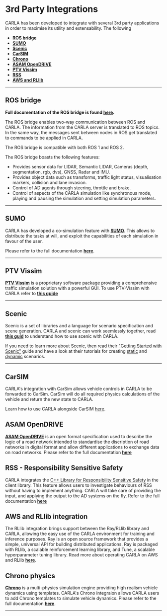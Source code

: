
# 3rd Party Integrations

CARLA has been developed to integrate with several 3rd party applications in order to maximise its utility and extensability. The following  

-   [__ROS bridge__](https://carla.readthedocs.io/projects/ros-bridge/en/latest/)
-   [__SUMO__](adv_sumo.md)  
-   [__Scenic__](tuto_G_scenic.md)
-   [__CarSIM__](tuto_G_carsim_integration.md)
-   [__Chrono__](tuto_G_chrono.md)
-   [__ASAM OpenDRIVE__](adv_opendrive.md) 
-   [__PTV Vissim__](adv_ptv.md)
-   [__RSS__](adv_rss.md) 
-   [__AWS and RLlib__](tuto_G_rllib_integration.md)

---
## ROS bridge

__Full documentation of the ROS bridge is found [__here__](https://carla.readthedocs.io/projects/ros-bridge/en/latest/).__

The ROS bridge enables two-way communication between ROS and CARLA. The information from the CARLA server is translated to ROS topics. In the same way, the messages sent between nodes in ROS get translated to commands to be applied in CARLA.

The ROS bridge is compatible with both ROS 1 and ROS 2.

The ROS bridge boasts the following features:

- Provides sensor data for LIDAR, Semantic LIDAR, Cameras (depth, segmentation, rgb, dvs), GNSS, Radar and IMU.
- Provides object data such as transforms, traffic light status, visualisation markers, collision and lane invasion.
- Control of AD agents through steering, throttle and brake.
- Control of aspects of the CARLA simulation like synchronous mode, playing and pausing the simulation and setting simulation parameters.

---

## SUMO

CARLA has developed a co-simulation feature with [__SUMO__](https://www.eclipse.org/sumo/). This allows to distribute the tasks at will, and exploit the capabilities of each simulation in favour of the user.

Please refer to the full documentation [__here__](adv_sumo.md).

---

## PTV Vissim

[__PTV Vissim__](https://www.ptvgroup.com/en/solutions/products/ptv-vissim/) is a proprietary software package providing a comprehensive traffic simulation solution with a powerful GUI. To use PTV-Vissim with CARLA refer to [__this guide__](adv_ptv.md)

---

## Scenic 

Scenic is a set of libraries and a language for scenario specification and scene generation. CARLA and scenic can work seemlessly together, read [__this guid__](tuto_G_scenic.md) to understand how to use scenic with CARLA. 

If you need to learn more about Scenic, then read their ["Getting Started with Scenic"](https://scenic-lang.readthedocs.io/en/latest/quickstart.html) guide and have a look at their tutorials for creating [static](https://scenic-lang.readthedocs.io/en/latest/tutorials/tutorial.html) and [dynamic](https://scenic-lang.readthedocs.io/en/latest/tutorials/dynamics.html) scenarios.

---

## CarSIM

CARLA's integration with CarSim allows vehicle controls in CARLA to be forwarded to CarSim. CarSim will do all required physics calculations of the vehicle and return the new state to CARLA. 

Learn how to use CARLA alongside CarSIM [here](tuto_G_carsim_integration.md).

## ASAM OpenDRIVE

[__ASAM OpenDRIVE__](https://www.asam.net/standards/detail/opendrive/) is an open format specification used to describe the logic of a road network intended to standardise the discription of road networks in digital format and allow different applications to exchange data on road networks. Please refer to the full documentation [__here__](adv_opendrive.md)

## RSS - Responsibility Sensitive Safety

CARLA integrates the [C++ Library for Responsibility Sensitive Safety](https://github.com/intel/ad-rss-lib) in the client library. This feature allows users to investigate behaviours of RSS without having to implement anything. CARLA will take care of providing the input, and applying the output to the AD systems on the fly. Refer to the full documentation [__here__](adv_rss.md)

## AWS and RLlib integration

The RLlib integration brings support between the Ray/RLlib library and CARLA, allowing the easy use of the CARLA environment for training and inference purposes. Ray is an open source framework that provides a simple, universal API for building distributed applications. Ray is packaged with RLlib, a scalable reinforcement learning library, and Tune, a scalable hyperparameter tuning library. Read more about operating CARLA on AWS and RLlib [__here__](tuto_G_rllib_integration.md).

## Chrono physics

[__Chrono__](https://projectchrono.org/) is a multi-physics simulation engine providing high realism vehicle dynamics using templates. CARLA's Chrono integraion allows CARLA users to add Chrono templates to simulate vehicle dynamics. Please refer to the full documentation [__here__](tuto_G_chrono.md).

---